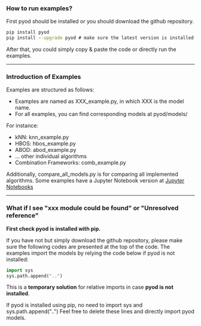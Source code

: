 ### How to run examples?

First pyod should be installed or you should download the github repository.
````cmd
pip install pyod
pip install --upgrade pyod # make sure the latest version is installed!
````

After that, you could simply copy & paste the code or directly run the examples.

---

### Introduction of Examples
Examples are structured as follows:
- Examples are named as XXX_example.py, in which XXX is the model name.
- For all examples, you can find corresponding models at pyod/models/

For instance: 
- kNN: knn_example.py
- HBOS: hbos_example.py
- ABOD: abod_example.py
- ... other individual algorithms
- Combination Frameworks: comb_example.py

Additionally, compare_all_models.py is for comparing all implemented algorithms.
Some examples have a Jupyter Notebook version at [Jupyter Notebooks](https://github.com/yzhao062/Pyod/tree/master/notebooks)

---

### What if I see "xxx module could be found" or "Unresolved reference"

**First check pyod is installed with pip.**

If you have not but simply download the github repository, please make
sure the following codes are presented at the top of the code. The examples 
import the models by relying the code below if pyod is not installed:

```python
import sys
sys.path.append("..")
```
This is a **temporary solution** for relative imports in case **pyod is not installed**.

If pyod is installed using pip, no need to import sys and sys.path.append("..")
Feel free to delete these lines and directly import pyod models.

